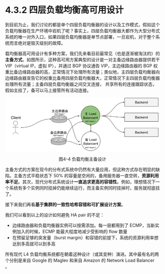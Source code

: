 # 4.3.2 四层负载均衡高可用设计

到目前为止，我们讨论的都是单个四层负载均衡器的设计以及工作模式，假如这个负载均衡器在生产环境中宕机了呢？事实上，四层负载均衡器大都作为大型分布式系统的唯一对外入口，如果四层负载均衡器是单节点部署，一旦宕机，对于整个系统而言绝对是毁灭级别的故障。

载均衡器高可用设计有多种方案，我们先来看目前最常见（也是逐渐被淘汰的）的**主备方式**。如图所示，这种高可用方案典型的设计是一对主备边缘路由器提供若干 VIP（virtual IP，虚拟 IP），并通过 BGP 协议通告 VIP，主边缘路由器的 BGP 权重比备边缘路由器的高，正常情况下处理所有流量；类似地，主四层负载均衡器向边缘路由器宣告它的权重比备用四层负载均衡器大，正常情况下主四层负载均衡器处理所有流量；主备四层负载均衡器之间交叉连接， 共享所有的连接跟踪状态，假如主挂了，备可以马上接管所有活动连接。

<div  align="center">
	<img src="../assets/balancer-ha.svg" width = "600"  align=center />
	<p>图4-4 负载均衡主备设计</p>
</div>

主备方式的方案在现今的分布式系统中仍然有大量应用，但这种方式存在明显的缺陷。主备方式平稳状态下 50% 的容量是空闲的，备用服务器一直空转，**资源利用率不足**。其次，现代分布式系统设计**一直追求更高的容错性**。例如，理想情况下一个系统有多个实例同时挂掉仍能继续运行，而主备实例同时挂掉时，服务就彻底挂了。

接下来我们再看**基于集群的一致性哈希容错和可扩展设计方案**。

我们可以看到以上的设计如何避免 HA pair 的不足：

- 边缘路由器和负载均衡器实例可以按需添加。每一层都用到了 ECMP，当新实例加入的时候，ECMP 能最大程度地减少受影响的 flow 数量
- 在预留足够的突发量（burst margin）和容错的前提下，系统的资源利用率想达到多高就可以到多高


所有现代 L4 负载均衡系统都在朝着这种设计（或其变种）演进。其中最有名的两个分别是来自 Google 的 Maglev 和来自 Amazon 的 Network Load Balancer 。